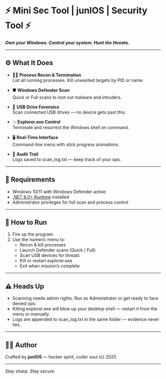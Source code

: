 # ⚡ Mini Sec Tool | junIOS | Security Tool ⚡

**_Own your Windows. Control your system. Hunt the threats._**

---

## ⚙️ What It Does

- 🕵️‍♂️ **Process Recon & Termination**  
  List all running processes. Kill unwanted targets by PID or name.

- 🛡️ **Windows Defender Scan**  
  Quick or Full scans to root out malware and intruders.

- 🔌 **USB Drive Forensics**  
  Scan connected USB drives — no device gets past this.

- 💥 **Explorer.exe Control**  
  Terminate and resurrect the Windows shell on command.

- 🖥️ **Real-Time Interface**  
  Command-line menu with slick progress animations.

- 📜 **Audit Trail**  
  Logs saved to scan_log.txt — keep track of your ops.

---

## 🚨 Requirements

- Windows 10/11 with Windows Defender active  
- [.NET 6.0+ Runtime](https://dotnet.microsoft.com/en-us/download) installed  
- Administrator privileges for full scan and process control

---

## 🏃 How to Run

1. Fire up the program.  
2. Use the numeric menu to:  
   - Recon & kill processes  
   - Launch Defender scans (Quick / Full)  
   - Scan USB devices for threats  
   - Kill or restart explorer.exe  
   - Exit when mission’s complete

---

## ⚠️ Heads Up

- Scanning needs admin rights. Run as Administrator or get ready to face denied ops.  
- Killing explorer.exe will blow up your desktop shell — restart it from the menu or manually.  
- Logs are appended to scan_log.txt in the same folder — evidence never lies.

---

## 👨‍💻 Author

Crafted by **junIOS** — hacker spirit, coder soul (c) 2025

---

*Stay sharp. Stay secure.*
